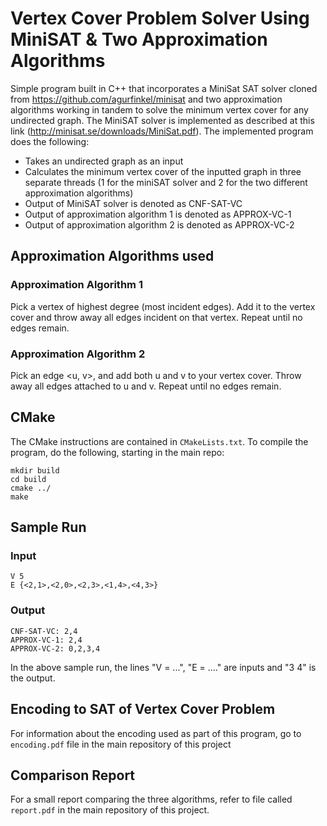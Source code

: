 # Vertex Cover Problem Solver Using MiniSAT & Two Approximation Algorithms

Simple program built in C++ that incorporates a MiniSat SAT solver cloned from https://github.com/agurfinkel/minisat and two approximation algorithms working in tandem to solve the minimum vertex cover for any undirected graph. The MiniSAT solver is implemented as described at this link (http://minisat.se/downloads/MiniSat.pdf). The implemented program does the following:
* Takes an undirected graph as an input
* Calculates the minimum vertex cover of the inputted graph in three separate threads (1 for the miniSAT solver and 2 for the two different approximation algorithms)
* Output of MiniSAT solver is denoted as CNF-SAT-VC
* Output of approximation algorithm 1 is denoted as APPROX-VC-1
* Output of approximation algorithm 2 is denoted as APPROX-VC-2

## Approximation Algorithms used

### Approximation Algorithm 1

Pick a vertex of highest degree (most incident edges). Add it to the vertex cover and throw away all edges incident on that vertex. Repeat until no edges remain.

### Approximation Algorithm 2

Pick an edge <u, v>, and add both u and v to your vertex cover. Throw away all edges
attached to u and v. Repeat until no edges remain.

## CMake

The CMake instructions are contained in `CMakeLists.txt`. To compile the program, do the following, starting in the main repo:
```
mkdir build
cd build
cmake ../
make
```

## Sample Run

### Input
```
V 5
E {<2,1>,<2,0>,<2,3>,<1,4>,<4,3>}
```

### Output
```
CNF-SAT-VC: 2,4
APPROX-VC-1: 2,4
APPROX-VC-2: 0,2,3,4
```

In the above sample run, the lines "V = ...", "E = ...." are inputs and "3 4" is the output.


## Encoding to SAT of Vertex Cover Problem

For information about the encoding used as part of this program, go to `encoding.pdf` file in the main repository of this project

## Comparison Report

For a small report comparing the three algorithms, refer to file called `report.pdf` in the main repository of this project.
